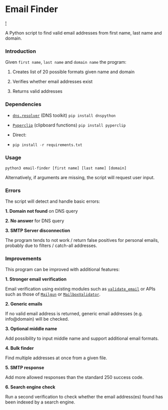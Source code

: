 # Email Finder

[!](docs/emails.png)

A Python script to find valid email addresses from first name, last name and domain.

### Introduction

Given <code>first name</code>, <code>last name</code> and <code>domain name</code> the program:

1. Creates list of 20 possible formats given name and domain

2. Verifies whether email addresses exist

3. Returns valid addresses

### Dependencies

* [`dns.resolver`](https://github.com/rthalley/dnspython) (DNS toolkit) <code>pip install dnspython</code>

* [`Pyperclip`](https://github.com/asweigart/pyperclip) (clipboard functions) <code>pip install pyperclip</code>

* Direct:
* 
  ```python
  pip install -r requirements.txt
  ```

### Usage

<code>python3 email-finder [first name] [last name] [domain]  </code>

Alternatively, if arguments are missing, the script will request user input.

### Errors

The script will detect and handle basic errors:

**1. Domain not found** on DNS query

**2. No answer** for DNS query

**3. SMTP Server disconnection**

The program tends to not work / return false positives for personal emails, probably due to filters / catch-all addresses.  

### Improvements

This program can be improved with additional features:

**1. Stronger email verification**

Email verification using existing modules such as [`validate_email`](https://github.com/syrusakbary/validate_email/) or APIs such as those of [`Mailgun`](https://www.mailgun.com/email-validation) or [`MailboxValidator`](https://www.mailboxvalidator.com/).

**2. Generic emails**

If no valid email address is returned, generic email addresses (e.g. info@domain) will be checked.

**3. Optional middle name**

Add possibility to input middle name and support additional email formats.

**4. Bulk finder**

Find multiple addresses at once from a given file.

**5. SMTP response**

Add more allowed responses than the standard 250 success code.

**6. Search engine check**

Run a second verification to check whether the email address(es) found has been indexed by a search engine.
